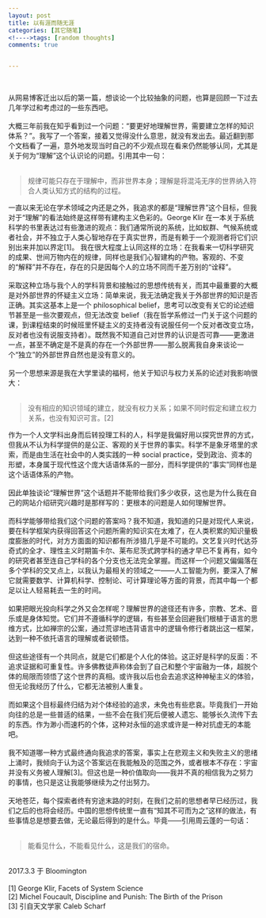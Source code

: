 ```yaml
---
layout: post
title: 以有涯而随无涯
categories: [其它随笔]
<!---->tags: [random thoughts]
comments: true


---
```

<br>

从网易博客迁出以后的第一篇，想谈论一个比较抽象的问题，也算是回顾一下过去几年学过和考虑过的一些东西吧。
<br>
<br>
大概三年前我在知乎看到过一个问题：“要更好地理解世界，需要建立怎样的知识体系？”。我写了一个答案，接着又觉得没什么意思，就没有发出去。最近翻到那个文档看了一遍，意外地发现当时自己的不少观点现在看来仍然能够认同，尤其是关于何为“理解”这个认识论的问题。引用其中一句：
<br>
<br>

<blockquote>
<p>
规律可能只存在于理解中，而非世界本身；理解是将混沌无序的世界纳入符合人类认知方式的结构的过程。
</p>
</blockquote>

一直以来无论在学术领域之内还是之外，我追求的都是“理解世界”这个目标，但我对于“理解”的看法始终是这样带有建构主义色彩的。George Klir 在一本关于系统科学的书里表达过有些激进的观点：我们通常所说的系统，比如蚁群、气候系统或者社会，并不独立于人类心智地存在于真实世界，而是有赖于一个观测者将它们识别出来并加以界定[1]。 我在很大程度上认同这样的立场：在我看来一切科学研究的成果、世间万物内在的规律，同样也是我们心智建构的产物。客观的、不变的“解释”并不存在，存在的只是因每个人的立场不同而千差万别的“诠释”。
<br>
<br>
采取这种立场与我个人的学科背景和接触过的思想传统有关，而其中最重要的大概是对外部世界的怀疑主义立场：简单来说，我无法确定我关于外部世界的知识是否正确。其实这基本上是一个 philosophical belief，思考可以改变有关它的论述细节甚至是一些次要观点，但无法改变 belief（我在哲学系修过一门关于这个问题的课，到课程结束的时候班里怀疑主义的支持者没有说服任何一个反对者改变立场，反对者也没有说服支持者）。既然我不知道自己对世界的认识是否可靠——更激进一点，甚至不确定是不是真的存在一个外部世界——那么脱离我自身来谈论一个“独立”的外部世界自然也是没有意义的。
<br>
<br>
另一个思想来源是我在大学里读的福柯，他关于知识与权力关系的论述对我影响很大：
<br>
<br>
<blockquote>
<p>
没有相应的知识领域的建立，就没有权力关系；如果不同时假定和建立权力关系，也没有知识可言。[2]
</p>
</blockquote>


作为一个人文学科出身而后转投理工科的人，科学是我偏好用以探究世界的方式，但我从不认为科学提供的是公正、客观的关于世界的事实。科学不是象牙塔里的求索，而是由生活在社会中的人类实践的一种 social practice，受到政治、资本的形塑，本身属于现代性这个庞大话语体系的一部分，而科学提供的“事实”同样也是这个话语体系的产物。
<br>
<br>
因此单独谈论“理解世界”这个话题并不能带给我们多少收获，这也是为什么我在自己的网站介绍研究兴趣时是那样写的：更根本的问题是人如何理解世界。
<br>
<br>
而科学能够带给我们这个问题的答案吗？我不知道，我知道的只是对现代人来说，要在科学框架内获得回答这个问题所需的知识实在太难了，在人类积累的知识量极度膨胀的时代，对方方面面的知识都有所涉猎几乎是不可能的。文艺复兴时代达芬奇式的全才、理性主义时期笛卡尔、莱布尼茨式跨学科的通才早已不复再有，如今的研究者甚至连自己学科的各个分支也无法完全掌握。而这样一个问题又偏偏落在多个学科的交叉点上，以我认为最相关的领域之一——人工智能为例，要深入了解它就需要数学、计算机科学、控制论、可计算理论等方面的背景，而其中每一个都足以让人轻易耗去一生的时间。
<br>
<br>
如果把眼光投向科学之外又会怎样呢？理解世界的途径还有许多，宗教、艺术、音乐或是身体知觉。它们并不遵循科学的逻辑，有些甚至会回避我们根植于语言的思维方式，比如禅宗的公案，通过荒谬地违背语言中的逻辑令修行者跳出这一框架，达到一种不依托语言的理解或者说顿悟。
<br>
<br>
但这些途径有一个共同点，就是它们都是个人化的体验。这正好是科学的反面：不追求证据和可重复性。许多佛教徒声称体会到了自己和整个宇宙融为一体，超脱个体的局限而领悟了这个世界的真相。或许我以后也会去追求这种神秘主义的体验，但无论我经历了什么，它都无法被别人重复。
<br>
<br>
而如果这个目标最终归结为对个体经验的追求，未免也有些悲哀。毕竟我们一开始向往的总是一些普适的结果，一些不会在我们死后便被人遗忘、能够长久流传下去的东西。作为渺小而速朽的个体，这种对永恒的追求或许是一种对抗虚无的本能吧。
<br>
<br>
我不知道哪一种方式最终通向我追求的答案，事实上在悲观主义和失败主义的思绪上涌时，我倾向于认为这个答案远在我能触及的范围之外，或者根本不存在：宇宙并没有义务被人理解[3]。但这也是一种价值取向——我并不真的相信我为之努力的事情，也只是这让我能够继续为之付出努力。
<br>
<br>
天地苍茫，每个探索者终有穷途末路的时刻，在我们之前的思想者早已经历过，我们之后的也将会经历。中国的思想传统里一直有“知其不可而为之”这样的做法，有些事情总是想要去做，无论最后得到的是什么。毕竟——引用周云蓬的一句话：
<br>
<br>
<blockquote>
<p>
能看见什么，不能看见什么，这是我们的宿命。
</p>
</blockquote>

<br>
2017.3.3 于 Bloomington
<br>
<br>
[1] George Klir, Facets of System Science
<br>
[2]  Michel Foucault, Discipline and Punish: The Birth of the Prison
<br>
[3] 引自天文学家 Caleb Scharf

</font>
